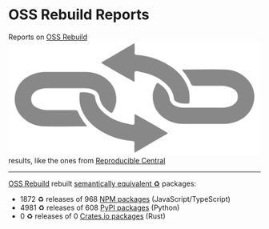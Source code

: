OSS Rebuild Reports
===================

Reports on [OSS Rebuild![OSS Rebuild](https://raw.githubusercontent.com/google/oss-rebuild/main/site/logo-light.svg)](https://github.com/google/oss-rebuild) results, like the ones from [Reproducible Central](../reproducible-central/)

--------------------------------------------------------------------------------------------------------------------------

[OSS Rebuild](https://github.com/google/oss-rebuild) rebuilt [semantically equivalent :recycle:](https://github.com/jvm-repo-rebuild/reproducible-central/blob/master/doc/stabilize.md) packages:
<!-- BEGIN GENERATED INTRO -->
- 1872 :recycle: releases of 968 [NPM packages](npm.md) (JavaScript/TypeScript)
- 4981 :recycle: releases of 608 [PyPI packages](pypi.md) (Python)
- 0 :recycle: releases of 0 [Crates.io packages](crates.md) (Rust)
<!-- END GENERATED INTRO -->
